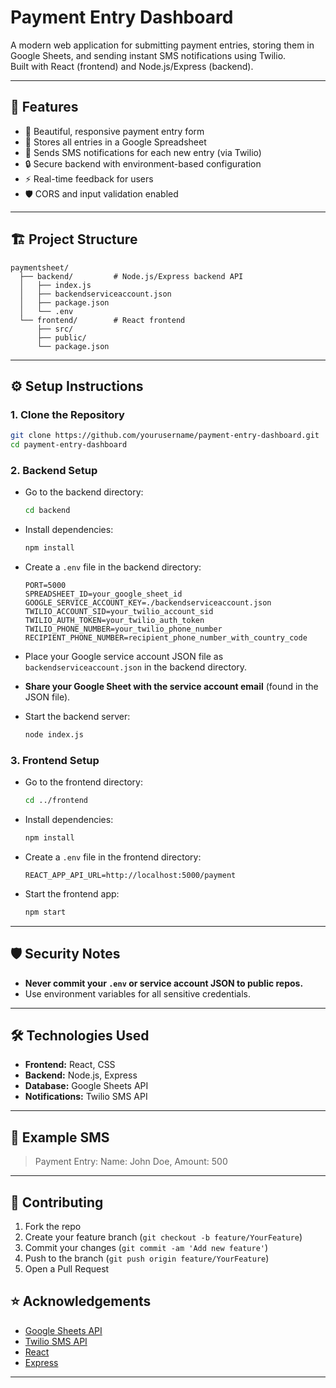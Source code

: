 # Payment Entry Dashboard

A modern web application for submitting payment entries, storing them in Google Sheets, and sending instant SMS notifications using Twilio.  
Built with React (frontend) and Node.js/Express (backend).

---

## 🚀 Features

- 🌟 Beautiful, responsive payment entry form
- 📝 Stores all entries in a Google Spreadsheet
- 📲 Sends SMS notifications for each new entry (via Twilio)
- 🔒 Secure backend with environment-based configuration
- ⚡ Real-time feedback for users
- 🛡️ CORS and input validation enabled

---

## 🏗️ Project Structure

```
paymentsheet/
  ├── backend/         # Node.js/Express backend API
  │   ├── index.js
  │   ├── backendserviceaccount.json
  │   ├── package.json
  │   └── .env
  └── frontend/        # React frontend
      ├── src/
      ├── public/
      └── package.json
```

---

## ⚙️ Setup Instructions

### 1. **Clone the Repository**
```bash
git clone https://github.com/yourusername/payment-entry-dashboard.git
cd payment-entry-dashboard
```

### 2. **Backend Setup**

- Go to the backend directory:
  ```bash
  cd backend
  ```
- Install dependencies:
  ```bash
  npm install
  ```
- Create a `.env` file in the backend directory:
  ```env
  PORT=5000
  SPREADSHEET_ID=your_google_sheet_id
  GOOGLE_SERVICE_ACCOUNT_KEY=./backendserviceaccount.json
  TWILIO_ACCOUNT_SID=your_twilio_account_sid
  TWILIO_AUTH_TOKEN=your_twilio_auth_token
  TWILIO_PHONE_NUMBER=your_twilio_phone_number
  RECIPIENT_PHONE_NUMBER=recipient_phone_number_with_country_code
  ```
- Place your Google service account JSON file as `backendserviceaccount.json` in the backend directory.
- **Share your Google Sheet with the service account email** (found in the JSON file).

- Start the backend server:
  ```bash
  node index.js
  ```

### 3. **Frontend Setup**

- Go to the frontend directory:
  ```bash
  cd ../frontend
  ```
- Install dependencies:
  ```bash
  npm install
  ```
- Create a `.env` file in the frontend directory:
  ```env
  REACT_APP_API_URL=http://localhost:5000/payment
  ```
- Start the frontend app:
  ```bash
  npm start
  ```

---

## 🛡️ Security Notes

- **Never commit your `.env` or service account JSON to public repos.**
- Use environment variables for all sensitive credentials.

---

## 🛠️ Technologies Used

- **Frontend:** React, CSS
- **Backend:** Node.js, Express
- **Database:** Google Sheets API
- **Notifications:** Twilio SMS API

---

## 📱 Example SMS

> Payment Entry: Name: John Doe, Amount: 500

---

## 🤝 Contributing

1. Fork the repo
2. Create your feature branch (`git checkout -b feature/YourFeature`)
3. Commit your changes (`git commit -am 'Add new feature'`)
4. Push to the branch (`git push origin feature/YourFeature`)
5. Open a Pull Request


## ⭐ Acknowledgements

- [Google Sheets API](https://developers.google.com/sheets/api)
- [Twilio SMS API](https://www.twilio.com/docs/sms)
- [React](https://react.dev/)
- [Express](https://expressjs.com/)

--- 
